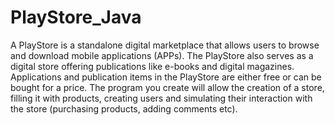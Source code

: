 # PlayStore_Java
A PlayStore is a standalone digital marketplace that allows users to browse and download mobile applications (APPs). The PlayStore also serves as a digital store offering publications like e-books and digital magazines. Applications and publication items in the PlayStore are either free or can be bought for a price.
The program you create will allow the creation of a store, filling it with products, creating users and simulating their interaction with the store (purchasing products, adding comments etc).

